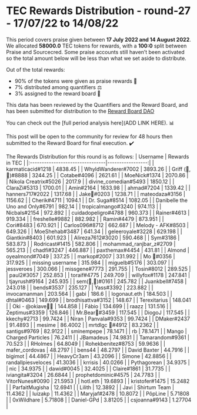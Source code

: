 
# TEC Rewards Distribution - round-27  - 17/07/22 to 14/08/22
This period covers praise given between **17 July 2022 and 14 August 2022**. We allocated **58000.0** TEC tokens for rewards, with a **100:0** split between Praise and Sourcecred. Some praise accounts still haven’t been activated so the total amount below will be less than what we set aside to distribute.

Out of the total rewards:

* 90% of the tokens were given as praise rewards :pray:
* 7% distributed among quantifiers :balance_scale:
* 3% assigned to the reward board :memo:

This data has been reviewed by the Quantifiers and the Reward Board, and has been submitted for distribution to the [Reward Board DAO](https://xdai.aragon.blossom.software/#/rewardboardtec/)


You can check out the [full period analysis here](ADD LINK HERE). :bar_chart:

This post will be open to the community for review for 48 hours then submitted to the Reward Board for final execution. :heavy_check_mark:

The Rewards Distribution for this round is as follows:
| Username                        |   Rewards in TEC |
|:--------------------------------|-----------------:|
| karmaticacid#1218               |       4838.45    |
| WhyldWanderer#7002              |       3893.26    |
| Griff (💜,💜)#8888              |       3244.25    |
| Cotabe#4096                     |       2621.61    |
| MoeNick#1374                    |       2070.86    |
| Nikola Creatrix#5026            |       2017.9     |
| divine_comedian#5493            |       1850.12    |
| ClaraZi#5313                    |       1700.01    |
| Amin#2164                       |       1633.98    |
| ahmad#7204                      |       1339.42    |
| hanners717#2022                 |       1317.68    |
| Jake🐍#0203                     |       1238.71    |
| mateodaza#3156                  |       1156.62    |
| Cherik#4711                     |       1094.1     |
| Dr. Suga#8514                   |       1082.05    |
| Danibelle the Uno and Only#6791 |        982.14    |
| tropicalmango#3240              |        974.113   |
| Nicbals#2154                    |        972.892   |
| cuidadopeligro#4788             |        960.373   |
| Rainer#4613                     |        919.334   |
| freshelle#9882                  |        882.982   |
| Ramin#4479                      |        873.951   |
| Cori#8483                       |        670.921   |
| Carlos096#8712                  |        662.687   |
| Melody - AFK#8503               |        649.326   |
| MoeShehab#3487                  |        641.34    |
| geleeroyale#3228                |        629.198   |
| Giantkin#8403                   |        601.923   |
| Alireza7612#3020                |        590.468   |
| Sym#3186                        |        583.873   |
| Rodricast#1415                  |        582.806   |
| mohammad_ranjbar_z#2709         |        565.213   |
| chadfi#3247                     |        446.887   |
| paxthemax#4454                  |        431.81    |
| Almond | oyealmond#7049         |        337.25    |
| markop#2007                     |        331.992   |
| Mo 🤖#0356                      |        317.925   |
| missing username                |        315.984   |
| miguelb#5176                    |        303.097   |
| jessveroes                      |        300.066   |
| missgene#7773                   |        291.755   |
| Tosin#8012                      |        289.525   |
| paul2#3057                      |        252.853   |
| toraif#4775                     |        249.709   |
| willyfox#1178                   |        247.841   |
| tjayrush#9164                   |        245.935   |
| sem(🌸,🐝)#0161                 |        245.782   |
| Juankbell#7458                  |        243.018   |
| bends#3537                      |        235.127   |
| Yass#3392                       |        223.882   |
| invocamanman                    |        203.564   |
| gabi                            |        186.6     |
| logonaut.eth                    |        184.503   |
| dhtal#0463                      |        149.699   |
| brodhisattva#3152               |        148.67    |
| Terexitarius                    |        148.041   |
| Oki - @okiave💜🐙               |        144.858   |
| Fábio                           |        134.699   |
| raazz                           |        131.516   |
| Zeptimus#3359                   |        126.846   |
| Mr.Bear🐻#3459                  |        117.545   |
| DiogoJ                          |        117.545   |
| kkechy#2713                     |         99.7424  |
| Niran | Panvala#9353            |         99.7424  |
| DMaker#2437                     |         91.4893  |
| mesime                          |         86.4002  |
| mrtdlgc 🐝#4912                 |         83.2362  |
| santigs#9769                    |         82.9122  |
| sminempepe                      |         78.1471  |
| rb                              |         78.1471  |
| Mango | Charged Particles       |         76.2411  |
| JBamadeus                       |         74.9831  |
| Tamarandom#9361                 |         70.523   |
| RHolmes                         |         64.8049  |
| Rohekbenitez#8753               |         59.9636  |
| mafer_cordovas                  |         48.2797  |
| bens44                          |         48.2797  |
| David Baxter                    |         44.7916  |
| bigimot                         |         44.4867  |
| HeavyCr3am                      |         43.2096  |
| Simone                          |         42.8856  |
| randallpiesveloces              |         41.3036  |
| krrisis                         |         40.0266  |
| Pythagorean                     |         34.9375  |
| nic                             |         34.9375  |
| dawid#0045                      |         32.4025  |
| Claire#1861                     |         31.7735  |
| iviangita#3204                  |         26.6844  |
| prophetdominic#4575             |         24.7783  |
| VitorNunes#0090                 |         21.5953  |
| hotl.eth                        |         19.6893  |
| kristofer#1475                  |         15.2482  |
| ParfaitMugisha                  |         12.6941  |
| Lilith                          |         12.3892  |
| Javi | Shirtum Team             |         11.4362  |
| luizakp                         |         11.4362  |
| Maryjaf#2478                    |         10.8072  |
| PôpLine                         |          5.71808 |
| 0xWildhare                      |          5.71808 |
| Daniel-GPd                      |          3.81205 |
| csjoanna#9143                   |          1.27704 |